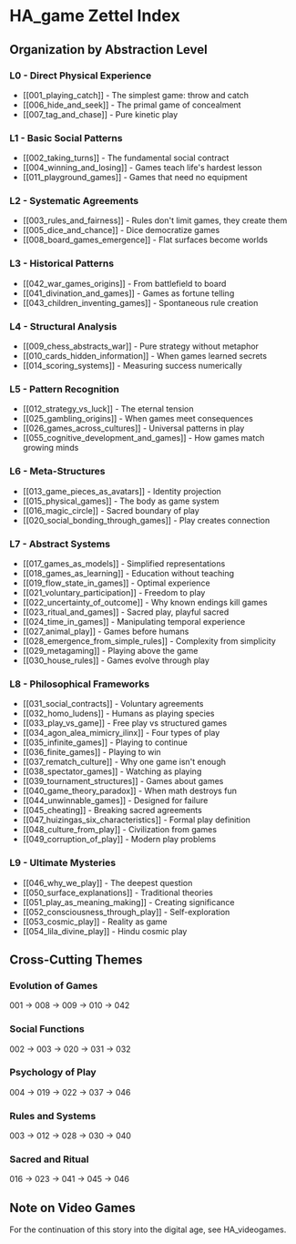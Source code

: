 # HA_game Zettel Index

## Organization by Abstraction Level

### L0 - Direct Physical Experience
- [[001_playing_catch]] - The simplest game: throw and catch
- [[006_hide_and_seek]] - The primal game of concealment
- [[007_tag_and_chase]] - Pure kinetic play

### L1 - Basic Social Patterns  
- [[002_taking_turns]] - The fundamental social contract
- [[004_winning_and_losing]] - Games teach life's hardest lesson
- [[011_playground_games]] - Games that need no equipment

### L2 - Systematic Agreements
- [[003_rules_and_fairness]] - Rules don't limit games, they create them
- [[005_dice_and_chance]] - Dice democratize games
- [[008_board_games_emergence]] - Flat surfaces become worlds

### L3 - Historical Patterns
- [[042_war_games_origins]] - From battlefield to board
- [[041_divination_and_games]] - Games as fortune telling
- [[043_children_inventing_games]] - Spontaneous rule creation

### L4 - Structural Analysis
- [[009_chess_abstracts_war]] - Pure strategy without metaphor
- [[010_cards_hidden_information]] - When games learned secrets
- [[014_scoring_systems]] - Measuring success numerically

### L5 - Pattern Recognition
- [[012_strategy_vs_luck]] - The eternal tension
- [[025_gambling_origins]] - When games meet consequences
- [[026_games_across_cultures]] - Universal patterns in play
- [[055_cognitive_development_and_games]] - How games match growing minds

### L6 - Meta-Structures
- [[013_game_pieces_as_avatars]] - Identity projection
- [[015_physical_games]] - The body as game system
- [[016_magic_circle]] - Sacred boundary of play
- [[020_social_bonding_through_games]] - Play creates connection

### L7 - Abstract Systems
- [[017_games_as_models]] - Simplified representations
- [[018_games_as_learning]] - Education without teaching
- [[019_flow_state_in_games]] - Optimal experience
- [[021_voluntary_participation]] - Freedom to play
- [[022_uncertainty_of_outcome]] - Why known endings kill games
- [[023_ritual_and_games]] - Sacred play, playful sacred
- [[024_time_in_games]] - Manipulating temporal experience
- [[027_animal_play]] - Games before humans
- [[028_emergence_from_simple_rules]] - Complexity from simplicity
- [[029_metagaming]] - Playing above the game
- [[030_house_rules]] - Games evolve through play

### L8 - Philosophical Frameworks
- [[031_social_contracts]] - Voluntary agreements
- [[032_homo_ludens]] - Humans as playing species
- [[033_play_vs_game]] - Free play vs structured games
- [[034_agon_alea_mimicry_ilinx]] - Four types of play
- [[035_infinite_games]] - Playing to continue
- [[036_finite_games]] - Playing to win
- [[037_rematch_culture]] - Why one game isn't enough
- [[038_spectator_games]] - Watching as playing
- [[039_tournament_structures]] - Games about games
- [[040_game_theory_paradox]] - When math destroys fun
- [[044_unwinnable_games]] - Designed for failure
- [[045_cheating]] - Breaking sacred agreements
- [[047_huizingas_six_characteristics]] - Formal play definition
- [[048_culture_from_play]] - Civilization from games
- [[049_corruption_of_play]] - Modern play problems

### L9 - Ultimate Mysteries
- [[046_why_we_play]] - The deepest question
- [[050_surface_explanations]] - Traditional theories
- [[051_play_as_meaning_making]] - Creating significance
- [[052_consciousness_through_play]] - Self-exploration
- [[053_cosmic_play]] - Reality as game
- [[054_lila_divine_play]] - Hindu cosmic play

## Cross-Cutting Themes

### Evolution of Games
001 → 008 → 009 → 010 → 042

### Social Functions  
002 → 003 → 020 → 031 → 032

### Psychology of Play
004 → 019 → 022 → 037 → 046

### Rules and Systems
003 → 012 → 028 → 030 → 040

### Sacred and Ritual
016 → 023 → 041 → 045 → 046

## Note on Video Games
For the continuation of this story into the digital age, see HA_videogames.